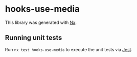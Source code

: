 # hooks-use-media

This library was generated with [Nx](https://nx.dev).

## Running unit tests

Run `nx test hooks-use-media` to execute the unit tests via [Jest](https://jestjs.io).
